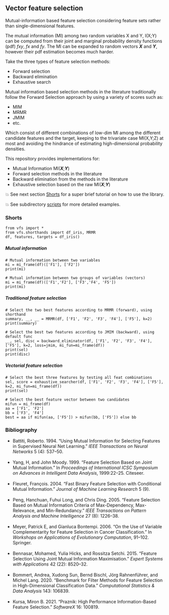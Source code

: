## Vector feature selection

Mutual-information based feature selection considering feature sets rather than single-dimensional features.

The mutual information (MI) among two random variables X and Y, I(X;Y) can be computed from their joint and marginal probability density functions (pdf) *fxy*, *fx* and *fy*. The MI can be expanded to random vectors ***X*** and ***Y***, however their pdf estimation becomes much harder.

Take the three types of feature selection methods:   
  - Forward selection  
  - Backward elimination  
  - Exhaustive search  

Mutual information based selection methods in the literature traditionally follow the Forward Selection approach by using a variety of scores such as:
 - MIM
 - MRMR
 - JMIM
 - etc.

Which consist of different combinations of low-dim MI among the different candidate features and the target, keeping to the trivariate case MI(X,Y;Z) at most and avoiding the hindrance of estimating high-dimensional probability densities.

This repository provides implementations for:
  - Mutual Information MI(***X***;***Y***)
  - Forward selection methods in the literature
  - Backward elimination from the methods in the literature
  - Exhaustive selection based on the raw MI(***X***;***Y***)

:boom: See next section [Shorts](#shorts) for a super brief tutorial on how to use the library.  

:boom: See subdirectory [scripts](scripts) for more detailed examples.



### Shorts
```
from vfs import *
from vfs.shorthands import df_iris, MRMR
df, features, targets = df_iris()
```
##### Mutual information
```
# Mutual information between two variables
mi = mi_frame(df)(['F1'], ['F2'])
print(mi)

# Mutual information between two groups of variables (vectors)
mi = mi_frame(df)(['F1','F2'], ['F3','F4', 'F5'])
print(mi)
```


##### Traditional feature selection
```
# Select the two best features according to MRMR (forward), using shorthand
summary, __, __ = MRMR(df, ['F1', 'F2', 'F3', 'F4'], ['F5'], k=2)
print(summary)

# Select the best two features according to JMIM (backward), using default func
__, sel, disc = backward_eliminator(df, ['F1', 'F2', 'F3', 'F4'], ['F5'], k=2, loss=jmim, mi_fun=mi_frame(df))
print(sel)
print(disc)
```

##### Vectorial feature selection
```
# Select the best three features by testing all feat combinations
sel, score = exhaustive_searcher(df, ['F1', 'F2', 'F3', 'F4'], ['F5'], k=2, mi_fun=mi_frame(df))
print(sel)

# Select the best feature vector between two candidates
mifun = mi_frame(df)
aa = ['F1', 'F2']
bb = ['F3', 'F4']
best = aa if mifun(aa, ['F5']) > mifun(bb, ['F5']) else bb
```



### Bibliography

- <div id="ref-battiti1994" class="csl-entry" role="doc-biblioentry"> Battiti, Roberto. 1994. <span>“Using Mutual Information for Selecting Features in Supervised Neural Net Learning.”</span> <em>IEEE Transactions on Neural Networks</em> 5 (4): 537–50. </div><br/>

- <div id="ref-yang1999" class="csl-entry" role="doc-biblioentry">Yang, H, and John Moody. 1999. <span>“Feature Selection Based on Joint Mutual Information.”</span> In <em>Proceedings of International ICSC Symposium on Advances in Intelligent Data Analysis</em>, 1999:22–25. Citeseer. </div><br/>

- <div id="ref-fleuret2004" class="csl-entry" role="doc-biblioentry"> Fleuret, François. 2004. <span>“Fast Binary Feature Selection with Conditional Mutual Information.”</span> <em>Journal of Machine Learning Research</em> 5 (9). </div><br/> 

- <div id="ref-peng2005" class="csl-entry" role="doc-biblioentry"> Peng, Hanchuan, Fuhui Long, and Chris Ding. 2005. <span>“Feature Selection Based on Mutual Information Criteria of Max-Dependency, Max-Relevance, and Min-Redundancy.”</span> <em>IEEE Transactions on Pattern Analysis and Machine Intelligence</em> 27 (8): 1226–38. </div><br/>

- <div id="ref-meyer2006" class="csl-entry" role="doc-biblioentry"> Meyer, Patrick E, and Gianluca Bontempi. 2006. <span>“On the Use of Variable Complementarity for Feature Selection in Cancer Classification.”</span> In <em>Workshops on Applications of Evolutionary Computation</em>, 91–102. Springer. </div><br/>

- <div id="ref-bennasar2015" class="csl-entry" role="doc-biblioentry"> Bennasar, Mohamed, Yulia Hicks, and Rossitza Setchi. 2015. <span>“Feature Selection Using Joint Mutual Information Maximisation.”</span> <em>Expert Systems with Applications</em> 42 (22): 8520–32. </div> <br/>

- <div id="ref-bommert2020" class="csl-entry" role="doc-biblioentry"> Bommert, Andrea, Xudong Sun, Bernd Bischl, Jörg Rahnenführer, and Michel Lang. 2020. <span>“Benchmark for Filter Methods for Feature Selection in High-Dimensional Classification Data.”</span> <em>Computational Statistics &amp; Data Analysis</em> 143: 106839. </div><br/>

- <div id="ref-kursa2021" class="csl-entry" role="doc-biblioentry"> Kursa, Miron B. 2021. <span>“Praznik: High Performance Information-Based Feature Selection.”</span> <em>SoftwareX</em> 16: 100819. </div><br/>

